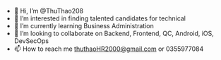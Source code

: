 - 👋 Hi, I’m @ThuThao208
- 👀 I’m interested in finding talented candidates for technical
- 🌱 I’m currently learning Business Administration
- 💞️ I’m looking to collaborate on Backend, Frontend, QC, Android, iOS, DevSecOps
- 📫 How to reach me thuthaoHR2000@gmail.com or 0355977084

<!---
ThuThao208/ThuThao208 is a ✨ special ✨ repository because its `README.md` (this file) appears on your GitHub profile.
You can click the Preview link to take a look at your changes.
--->

